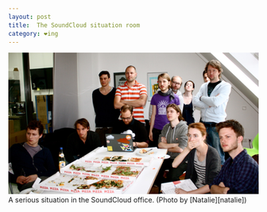 ```yaml
---
layout: post
title:  The SoundCloud situation room
category: ❤ing
---
```

<div class="imgwrapper">
  <img src='/img/soundcloud-situation-room.png' alt='The SoundCloud situation room' />
</div>
A serious situation in the SoundCloud office. (Photo by [Natalie][natalie])

[natalie]: http://culturecowboy.tumblr.com/